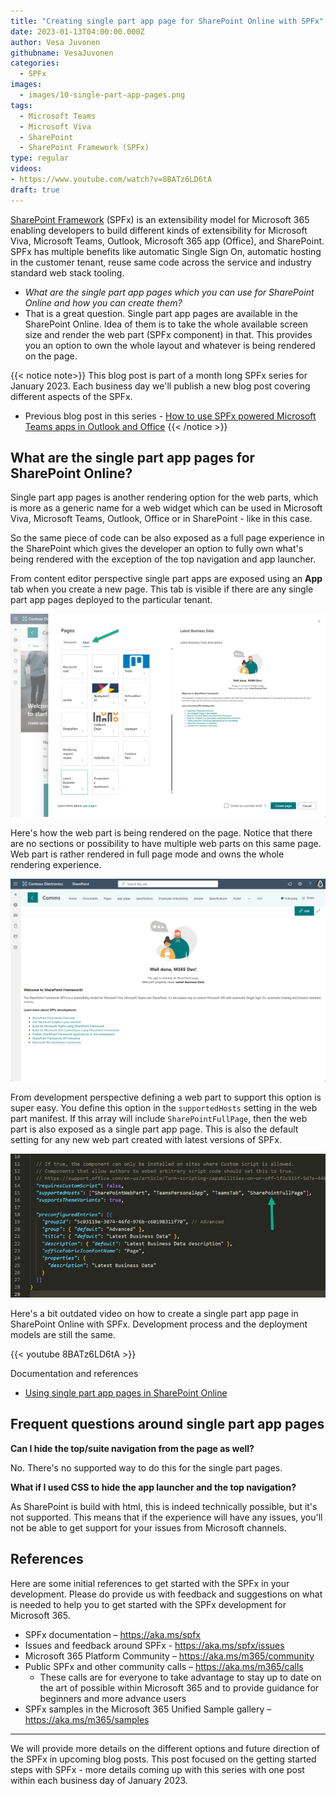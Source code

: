 ```yaml
---
title: "Creating single part app page for SharePoint Online with SPFx"
date: 2023-01-13T04:00:00.000Z
author: Vesa Juvonen
githubname: VesaJuvonen
categories:
  - SPFx
images:
  - images/10-single-part-app-pages.png
tags:
  - Microsoft Teams
  - Microsoft Viva  
  - SharePoint
  - SharePoint Framework (SPFx)
type: regular
videos:
- https://www.youtube.com/watch?v=8BATz6LD6tA
draft: true
---
```


[SharePoint Framework](https://aka.ms/spfx) (SPFx) is an extensibility model for Microsoft 365 enabling developers to build different kinds of extensibility for Microsoft Viva, Microsoft Teams, Outlook, Microsoft 365 app (Office), and SharePoint. SPFx has multiple benefits like automatic Single Sign On, automatic hosting in the customer tenant, reuse same code across the service and industry standard web stack tooling.

-	*What are the single part app pages which you can use for SharePoint Online and how you can create them?*
-	That is a great question. Single part app pages are available in the SharePoint Online. Idea of them is to take the whole available screen size and render the web part (SPFx component) in that. This provides you an option to own the whole layout and whatever is being rendered on the page.

{{< notice note>}}
This blog post is part of a month long SPFx series for January 2023. Each business day we'll publish a new blog post covering different aspects of the SPFx.

* Previous blog post in this series - [How to use SPFx powered Microsoft Teams apps in Outlook and Office](https://pnp.github.io/blog/post/spfx-08-spfx-powered-teams-solutions-outlook-office/)
{{< /notice >}}


## What are the single part app pages for SharePoint Online?

Single part app pages is another rendering option for the web parts, which is more as a generic name for a web widget which can be used in Microsoft Viva, Microsoft Teams, Outlook, Office or in SharePoint - like in this case. 

So the same piece of code can be also exposed as a full page experience in the SharePoint which gives the developer an option to fully own what's being rendered with the exception of the top navigation and app launcher.

From content editor perspective single part apps are exposed using an **App** tab when you create a new page. This tab is visible if there are any single part app pages deployed to the particular tenant.

![Exposing app pages for content creators](images/pages-apps-creation.png)

Here's how the web part is being rendered on the page. Notice that there are no sections or possibility to have multiple web parts on this same page. Web part is rather rendered in full page mode and owns the whole rendering experience.

![Sample app page](images/single-part-app-rendering-full-page.png)

From development perspective defining a web part to support this option is super easy. You define this option in the `supportedHosts` setting in the web part manifest. If this array will include `SharePointFullPage`, then the web part is also exposed as a single part app page. This is also the default setting for any new web part created with latest versions of SPFx.

![Web part configuration for app pages](images/webpart-manifest-app-part.png)

Here's a bit outdated video on how to create a single part app page in SharePoint Online with SPFx. Development process and the deployment models are still the same.

{{< youtube 8BATz6LD6tA >}}

Documentation and references

- [Using single part app pages in SharePoint Online](https://learn.microsoft.com/en-us/sharepoint/dev/spfx/web-parts/single-part-app-pages)


## Frequent questions around single part app pages

**Can I hide the top/suite navigation from the page as well?** 

No. There's no supported way to do this for the single part pages.

**What if I used CSS to hide the app launcher and the top navigation?** 

As SharePoint is build with html, this is indeed technically possible, but it's not supported. This means that if the experience will have any issues, you'll not be able to get support for your issues from Microsoft channels.

## References

Here are some initial references to get started with the SPFx in your development. Please do provide us with feedback and suggestions on what is needed to help you to get started with the SPFx development for Microsoft 365.

-	SPFx documentation – https://aka.ms/spfx
-	Issues and feedback around SPFx - https://aka.ms/spfx/issues
-	Microsoft 365 Platform Community – https://aka.ms/m365/community
-	Public SPFx and other community calls – https://aka.ms/m365/calls 
    - These calls are for everyone to take advantage to stay up to date on the art of possible within Microsoft 365 and to provide guidance for beginners and more advance users
-	SPFx samples in the Microsoft 365 Unified Sample gallery – https://aka.ms/m365/samples

- - -

We will provide more details on the different options and future direction of the SPFx in upcoming blog posts. This post focused on the getting started steps with SPFx - more details coming up with this series with one post within each business day of January 2023.
